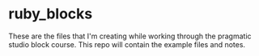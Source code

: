 # ruby_blocks
These are the files that I'm creating while working through the pragmatic studio block course. This repo will contain the example files and notes.

